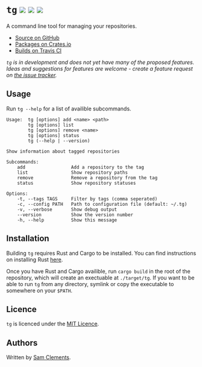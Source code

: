 # `tg` [![](https://img.shields.io/github/tag/borntyping/tg.svg)](https://github.com/borntyping/tg/tags) [![](https://img.shields.io/travis/borntyping/tg.svg)](https://travis-ci.org/borntyping/tg) [![](https://img.shields.io/github/issues/borntyping/tg.svg)](https://github.com/borntyping/tg/issues)

A command line tool for managing your repositories.

* [Source on GitHub](https://github.com/borntyping/tg)
* [Packages on Crates.io](https://crates.io/crates/tg)
* [Builds on Travis CI](https://travis-ci.org/borntyping/tg)

_`tg` is in development and does not yet have many of the proposed features. Ideas and suggestions for features are welcome - create a feature request on [the issue tracker](https://github.com/borntyping/tg/issues)._

Usage
-----

Run `tg --help` for a list of availible subcommands.

```
Usage:  tg [options] add <name> <path>
        tg [options] list
        tg [options] remove <name>
        tg [options] status
        tg (--help | --version)

Show information about tagged repositories

Subcommands:
    add                 Add a repository to the tag
    list                Show repository paths
    remove              Remove a repository from the tag
    status              Show repository statuses

Options:
    -t, --tags TAGS     Filter by tags (comma seperated)
    -c, --config PATH   Path to configuration file (default: ~/.tg)
    -v, --verbose       Show debug output
    --version           Show the version number
    -h, --help          Show this message
```

Installation
------------

Building `tg` requires Rust and Cargo to be installed. You can find instructions on installing Rust [here](http://www.rust-lang.org/install.html).

Once you have Rust and Cargo availible, run `cargo build` in the root of the repository, which will create an exectuable at `./target/tg`. If you want to be able to run `tg` from any directory, symlink or copy the executable to somewhere on your `$PATH`.

Licence
-------

`tg` is licenced under the [MIT Licence](http://opensource.org/licenses/MIT).

Authors
-------

Written by [Sam Clements](sam@borntyping.co.uk).

